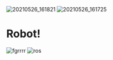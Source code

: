 ![20210526_161821](https://user-images.githubusercontent.com/56666070/211190824-e3ed88b3-84ff-44c5-95ce-7df73250a568.jpg)
![20210526_161725](https://user-images.githubusercontent.com/56666070/211190829-027b01fa-db5a-40af-8f70-abfed70a402c.jpg)
# Robot!
![fgrrrr](https://user-images.githubusercontent.com/56666070/210162091-17c11537-01fe-4f14-96c4-c89938f6f03d.PNG)
![ros](https://user-images.githubusercontent.com/56666070/210162098-eba8a29b-dd13-4206-ad7c-8bf7f83b3772.PNG)
